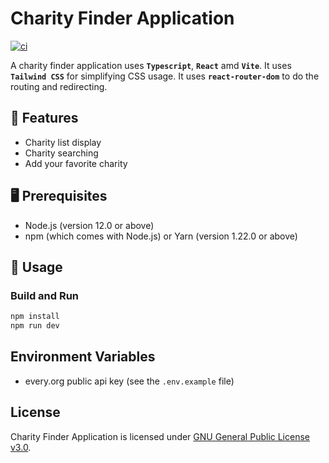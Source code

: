 # Charity Finder Application
[![ci](https://github.com/ttiimmothy/charity-finder-application/actions/workflows/ci.yml/badge.svg)](https://github.com/ttiimmothy/charity-finder-application/actions/workflows/ci.yml)

A charity finder application uses **`Typescript`**, **`React`** amd **`Vite`**. It uses **`Tailwind CSS`** for simplifying CSS usage. It uses **`react-router-dom`** to do the routing and redirecting.

## 🎯 Features

- Charity list display
- Charity searching
- Add your favorite charity

## 🖥 Prerequisites

- Node.js (version 12.0 or above)
- npm (which comes with Node.js) or Yarn (version 1.22.0 or above)

## 🔧 Usage
### Build and Run

```TypeScript
npm install
npm run dev
```

## Environment Variables

- every.org public api key (see the `.env.example` file)

## License

Charity Finder Application is licensed under [GNU General Public License v3.0](LICENSE).

